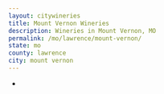 ```yaml
---
layout: citywineries
title: Mount Vernon Wineries
description: Wineries in Mount Vernon, MO
permalink: /mo/lawrence/mount-vernon/
state: mo
county: lawrence
city: mount vernon
---
```

-
